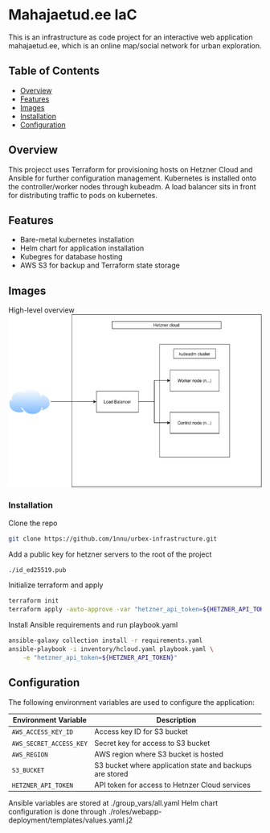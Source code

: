 # Mahajaetud.ee IaC

This is an infrastructure as code project for an interactive web application mahajaetud.ee, which is an online map/social network for urban exploration.

## Table of Contents

- [Overview](#overview)
- [Features](#features)
- [Images](#images)
- [Installation](#installation)
- [Configuration](#configuration)

## Overview

This projecct uses Terraform for provisioning hosts on Hetzner Cloud and Ansible for further configuration management. Kubernetes is installed onto the controller/worker nodes through kubeadm. A load balancer sits in front for distributing traffic to pods on kubernetes.

## Features

- Bare-metal kubernetes installation
- Helm chart for application installation
- Kubegres for database hosting
- AWS S3 for backup and Terraform state storage 

## Images
High-level overview
![Screenshot](./media/architecture.png)

### Installation

Clone the repo
```bash
git clone https://github.com/1nnu/urbex-infrastructure.git
```

Add a public key for hetzner servers to the root of the project
```bash
./id_ed25519.pub
```

Initialize terraform and apply
```bash
terraform init
terraform apply -auto-approve -var "hetzner_api_token=${HETZNER_API_TOKEN}"
```

Install Ansible requirements and run playbook.yaml
```bash
ansible-galaxy collection install -r requirements.yaml
ansible-playbook -i inventory/hcloud.yaml playbook.yaml \
    -e "hetzner_api_token=${HETZNER_API_TOKEN}"
```

## Configuration

The following environment variables are used to configure the application:

| Environment Variable | Description |
|----------------------|-------------|
| `AWS_ACCESS_KEY_ID`  | Access key ID for S3 bucket |
| `AWS_SECRET_ACCESS_KEY` | Secret key for access to S3 bucket |
| `AWS_REGION`         | AWS region where S3 bucket is hosted |
| `S3_BUCKET`           | S3 bucket where application state and backups are stored |
| `HETZNER_API_TOKEN`            | API token for access to Hetnzer Cloud services |

Ansible variables are stored at ./group_vars/all.yaml
Helm chart configuration is done through ./roles/webapp-deployment/templates/values.yaml.j2
